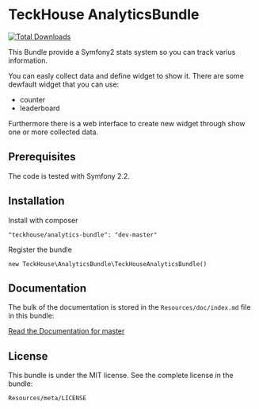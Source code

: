 TeckHouse AnalyticsBundle
=================

[![Total Downloads](https://poser.pugx.org/teckhouse/analytics-bundle/d/total.png)](https://packagist.org/packages/teckhouse/analytics-bundle)

This Bundle provide a Symfony2 stats system so you can track varius information.

You can easly collect data and define widget to show it. There are some dewfault widget that you can use:

- counter
- leaderboard

Furthermore there is a web interface to create new widget through show one or more collected data. 


Prerequisites
-------------

The code is tested with Symfony 2.2.

Installation
-------------

Install with composer

```
"teckhouse/analytics-bundle": "dev-master"
```

Register the bundle
```
new TeckHouse\AnalyticsBundle\TeckHouseAnalyticsBundle()
```

Documentation
-------------

The bulk of the documentation is stored in the `Resources/doc/index.md`
file in this bundle:

[Read the Documentation for master](Resources/doc/index.md)


License
-------

This bundle is under the MIT license. See the complete license in the bundle:

    Resources/meta/LICENSE
